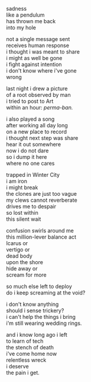 sadness \
like a pendulum \
has thrown me back \
into my hole

not a single message sent \
receives human response \
i thought i was meant to share \
i might as well be gone \
i fight against intention \
i don't know where i've gone \
wrong

last night i drew a picture \
of a root observed by man \
i tried to post to Art \
within an hour: _perma-ban._

i also played a song \
after working all day long \
on a new place to record \
i thought next step was share \
hear it out somewhere \
now i do not dare \
so i dump it here \
where no one cares

trapped in Winter City \
i am iron \
i might break \
the clones are just too vague \
my clews cannot reverberate \
drives me to despair \
so lost within \
this silent wait

confusion swirls around me \
this million-lever balance act \
Icarus or \
vertigo or \
dead body \
upon the shore \
hide away or \
scream for more

so much else left to deploy \
do i keep screaming at the void?

i don't know anything \
should i sense trickery? \
i can't help the things i bring \
i'm still wearing wedding rings.

and i know long ago i left \
to learn of tech \
the stench of death \
i've come home now \
relentless wreck \
i deserve \
the pain i get.
